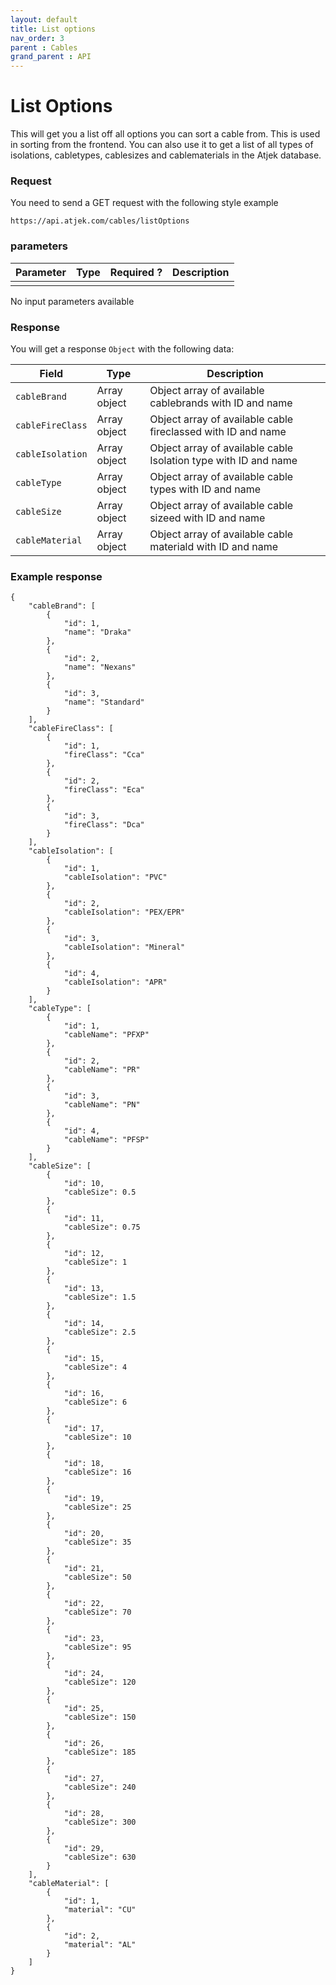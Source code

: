 ```yaml
---
layout: default
title: List options
nav_order: 3
parent : Cables
grand_parent : API
---
```


# List Options
This will get you a list off all options you can sort a cable from. This is used in sorting from the frontend. 
You can also use it to get a list of all types of isolations, cabletypes, cablesizes and cablematerials in the Atjek database.


### Request
You need to send a GET request with the following style example 
```
https://api.atjek.com/cables/listOptions
```

### parameters 

| Parameter              | Type              | Required ? | Description  |
|------------------------|-------------------|------------|--------------|
| | | |

No input parameters available

### Response
You will get a response `Object` with the following data:

| Field              | Type              | Description  |
|--------------------|-------------------|--------------|
| `cableBrand`       | Array object      | Object array of available cablebrands with ID and name | 
| `cableFireClass`   | Array object      | Object array of available cable fireclassed with ID and name |
| `cableIsolation`   | Array object      | Object array of available cable Isolation type with ID and name |
| `cableType`        | Array object      | Object array of available cable types with ID and name |
| `cableSize`        | Array object      | Object array of available cable sizeed with ID and name |
| `cableMaterial`    | Array object      | Object array of available cable materiald with ID and name |

### Example response
```
{
    "cableBrand": [
        {
            "id": 1,
            "name": "Draka"
        },
        {
            "id": 2,
            "name": "Nexans"
        },
        {
            "id": 3,
            "name": "Standard"
        }
    ],
    "cableFireClass": [
        {
            "id": 1,
            "fireClass": "Cca"
        },
        {
            "id": 2,
            "fireClass": "Eca"
        },
        {
            "id": 3,
            "fireClass": "Dca"
        }
    ],
    "cableIsolation": [
        {
            "id": 1,
            "cableIsolation": "PVC"
        },
        {
            "id": 2,
            "cableIsolation": "PEX/EPR"
        },
        {
            "id": 3,
            "cableIsolation": "Mineral"
        },
        {
            "id": 4,
            "cableIsolation": "APR"
        }
    ],
    "cableType": [
        {
            "id": 1,
            "cableName": "PFXP"
        },
        {
            "id": 2,
            "cableName": "PR"
        },
        {
            "id": 3,
            "cableName": "PN"
        },
        {
            "id": 4,
            "cableName": "PFSP"
        }
    ],
    "cableSize": [
        {
            "id": 10,
            "cableSize": 0.5
        },
        {
            "id": 11,
            "cableSize": 0.75
        },
        {
            "id": 12,
            "cableSize": 1
        },
        {
            "id": 13,
            "cableSize": 1.5
        },
        {
            "id": 14,
            "cableSize": 2.5
        },
        {
            "id": 15,
            "cableSize": 4
        },
        {
            "id": 16,
            "cableSize": 6
        },
        {
            "id": 17,
            "cableSize": 10
        },
        {
            "id": 18,
            "cableSize": 16
        },
        {
            "id": 19,
            "cableSize": 25
        },
        {
            "id": 20,
            "cableSize": 35
        },
        {
            "id": 21,
            "cableSize": 50
        },
        {
            "id": 22,
            "cableSize": 70
        },
        {
            "id": 23,
            "cableSize": 95
        },
        {
            "id": 24,
            "cableSize": 120
        },
        {
            "id": 25,
            "cableSize": 150
        },
        {
            "id": 26,
            "cableSize": 185
        },
        {
            "id": 27,
            "cableSize": 240
        },
        {
            "id": 28,
            "cableSize": 300
        },
        {
            "id": 29,
            "cableSize": 630
        }
    ],
    "cableMaterial": [
        {
            "id": 1,
            "material": "CU"
        },
        {
            "id": 2,
            "material": "AL"
        }
    ]
}
```
